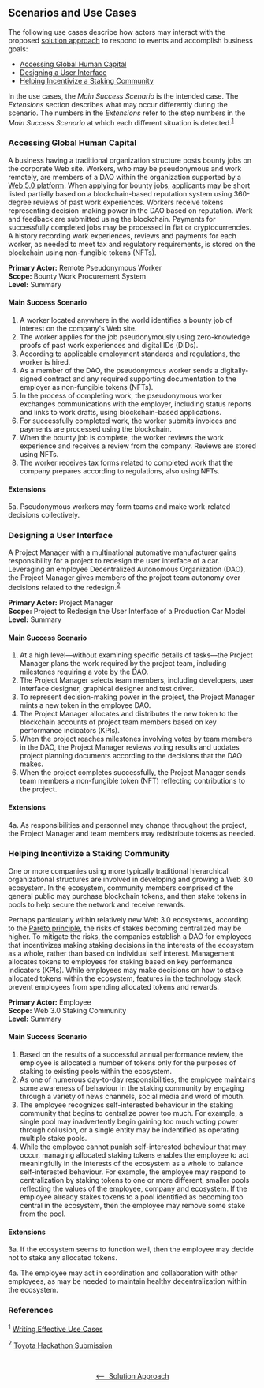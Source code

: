 ## Scenarios and Use Cases

The following use cases describe how actors may interact with the proposed [solution approach](./SolutionApproach.md) to respond to events and accomplish business goals:

- [Accessing Global Human Capital](#humancapital)
- [Designing a User Interface](#ui)
- [Helping Incentivize a Staking Community](#staking)

In the use cases, the *Main Success Scenario* is the intended case. The *Extensions* section describes what may occur differently during the scenario. The numbers in the *Extensions* refer to the step numbers in the *Main Success Scenario* at which each different situation is detected.<sup><a href="#AlistairCockburn">1</a></sup>

### Accessing Global Human Capital<a name="humancapital"></a>

A business having a traditional organization structure posts bounty jobs on the corporate Web site. Workers, who may be pseudonymous and work remotely, are members of a DAO within the organization supported by a [Web 5.0 platform](https://www.lcx.com/introduction-to-web-5-0/). <!-- https://www.coindesk.com/business/2024/11/07/jack-dorseys-square-to-invest-more-in-bitcoin-mining-and-shut-decentralized-web5-web-venture/ --> When applying for bounty jobs, applicants may be short listed partially based on a blockchain-based reputation system using 360-degree reviews of past work experiences. <!-- How long may reviews be editable? --> Workers receive tokens representing decision-making power in the DAO based on reputation. Work and feedback are submitted using the blockchain. Payments for successfully completed jobs may be processed in fiat or cryptocurrencies. A history recording work experiences, reviews and payments for each worker, as needed to meet tax and regulatory requirements, is stored on the blockchain using non-fungible tokens (NFTs).

<!-- Nick Almond used the word "hybrid" to describe a business having traditional employees that also accesses global human capital using a Web 5.0 platform, for example. -->

**Primary Actor:** Remote Pseudonymous Worker  
**Scope:**  Bounty Work Procurement System  
**Level:** Summary

#### Main Success Scenario

1. A worker located anywhere in the world identifies a bounty job of interest on the company's Web site.
2. The worker applies for the job pseudonymously using zero-knowledge proofs of past work experiences and digital IDs (DIDs).
3. According to applicable employment standards and regulations, the worker is hired.
4. As a member of the DAO, the pseudonymous worker sends a digitally-signed contract and any required supporting documentation to the employer as non-fungible tokens (NFTs).
5. In the process of completing work, the pseudonymous worker exchanges communications with the employer, including status reports and links to work drafts, using blockchain-based applications.
6. For successfully completed work, the worker submits invoices and payments are processed using the blockchain.
7. When the bounty job is complete, the worker reviews the work experience and receives a review from the company. Reviews are stored using NFTs.
8. The worker receives tax forms related to completed work that the company prepares according to regulations, also using NFTs.

#### Extensions

5a. Pseudonymous workers may form teams and make work-related decisions collectively.

<!-- In Nick Almond's (Factory DAO) mentoring session, he described the bounty work / gig worker scenario in response to my question(s). -->

### Designing a User Interface<a name="ui"></a>

A Project Manager with a multinational automative manufacturer gains responsibility for a project to redesign the user interface of a car. Leveraging an employee Decentralized Autonomous Organization (DAO), the Project Manager gives members of the project team autonomy over decisions related to the redesign.<sup><a href="#ToyotaHackathon">2</a></sup>

**Primary Actor:** Project Manager  
**Scope:**  Project to Redesign the User Interface of a Production Car Model  
**Level:** Summary

#### Main Success Scenario

1. At a high level—without examining specific details of tasks—the Project Manager plans the work required by the project team, including milestones requiring a vote by the DAO.
2. The Project Manager selects team members, including developers, user interface designer, graphical designer and test driver.
3. To represent decision-making power in the project, the Project Manager mints a new token in the employee DAO.
4. The Project Manager allocates and distributes the new token to the blockchain accounts of project team members based on key performance indicators (KPIs).
5. When the project reaches milestones involving votes by team members in the DAO, the Project Manager reviews voting results and updates project planning documents according to the decisions that the DAO makes.
6. When the project completes successfully, the Project Manager sends team members a non-fungible token (NFT) reflecting contributions to the project.

#### Extensions

4a. As responsibilities and personnel may change throughout the project, the Project Manager and team members may redistribute tokens as needed.

### Helping Incentivize a Staking Community<a name="staking"></a>

One or more companies using more typically traditional hierarchical organizational structures are involved in developing and growing a Web 3.0 ecosystem. In the ecosystem, community members comprised of the general public may purchase blockchain tokens, and then stake tokens in pools to help secure the network and receive rewards.

Perhaps particularly within relatively new Web 3.0 ecosystems, according to the [Pareto principle](https://en.wikipedia.org/wiki/Pareto_principle), the risks of stakes becoming centralized may be higher. To mitigate the risks, the companies establish a DAO for employees that incentivizes making staking decisions in the interests of the ecosystem as a whole, rather than based on individual self interest. Management allocates tokens to employees for staking based on key performance indicators (KPIs). While employees may make decisions on how to stake allocated tokens within the ecosystem, features in the technology stack prevent employees from spending allocated tokens and rewards.

**Primary Actor:** Employee  
**Scope:** Web 3.0 Staking Community  
**Level:** Summary

#### Main Success Scenario

1. Based on the results of a successful annual performance review, the employee is allocated a number of tokens only for the purposes of staking to existing pools within the ecosystem.
2. As one of numerous day-to-day responsibilities, the employee maintains some awareness of behaviour in the staking community by engaging through a variety of news channels, social media and word of mouth.
3. The employee recognizes self-interested behaviour in the staking community that begins to centralize power too much. For example, a single pool may inadvertently begin gaining too much voting power through collusion, or a single entity may be indentified as operating multiple stake pools.
4. While the employee cannot punish self-interested behaviour that may occur, managing allocated staking tokens enables the employee to act meaningfully in the interests of the ecosystem as a whole to balance self-interested behaviour. For example, the employee may respond to centralization by staking tokens to one or more different, smaller pools reflecting the values of the employee, company and ecosystem. If the employee already stakes tokens to a pool identified as becoming too central in the ecosystem, then the employee may remove some stake from the pool.

#### Extensions

3a. If the ecosystem seems to function well, then the employee may decide not to stake any allocated tokens.

4a. The employee may act in coordination and collaboration with other employees, as may be needed to maintain healthy decentralization within the ecosystem.

<!-- The scenario is based on my response to CIP-1694 in the Cardano ecosystem, available at https://github.com/paradoxicalsphere/cardano-improvement-proposals/blob/main/CIP-x/README.md -->

### References<a name="references"></a>

<a name="AlistairCockburn"></a><sup>1</sup> [Writing Effective Use Cases](https://www.academia.edu/32227372/Alistair_Cockburn_Writing_Effective_Use_Cases)

<a name="ToyotaHackathon"></a><sup>2</sup> [Toyota Hackathon Submission](https://github.com/ok-Alice/toyota-astar-hackathon)

<br />
<p align="center"><a href="./SolutionApproach.md"><—&nbsp;&nbsp;Solution Approach</a></p>
